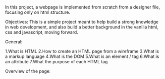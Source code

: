 In this project, a webpage is implemented from scratch from a designer file, focusing only on html structure.

Objectives: This is a simple project meant to help build a strong knowledge in web development, and also build a better background in the vanilla html, css and javascript, moving forward.

General:

1.What is HTML
2.How to create an HTML page from a wireframe
3.What is a markup language
4.What is the DOM
5.What is an element / tag
6.What is an attribute
7.What the purpose of each HTML tag

Overview of the page:

